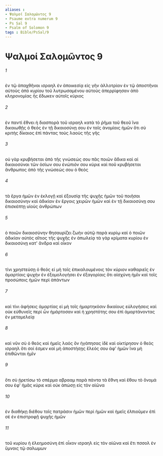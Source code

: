 ```yaml
---
aliases : 
- Ψαλμοί Σαλoμῶντος 9
- Psaume extra numerum 9
- Ps Sal 9
- Psalm of Solomon 9
tags : Bible/PsSal/9
---
```


# Ψαλμοί Σαλoμῶντος 9

###### 1
ἐν τῷ ἀπαχθῆναι ισραηλ ἐν ἀποικεσίᾳ εἰς γῆν ἀλλοτρίαν ἐν τῷ ἀποστῆναι αὐτοὺς ἀπὸ κυρίου τοῦ λυτρωσαμένου αὐτοὺς ἀπερρίφησαν ἀπὸ κληρονομίας ἧς ἔδωκεν αὐτοῖς κύριος
###### 2
ἐν παντὶ ἔθνει ἡ διασπορὰ τοῦ ισραηλ κατὰ τὸ ῥῆμα τοῦ θεοῦ ἵνα δικαιωθῇς ὁ θεός ἐν τῇ δικαιοσύνῃ σου ἐν ταῖς ἀνομίαις ἡμῶν ὅτι σὺ κριτὴς δίκαιος ἐπὶ πάντας τοὺς λαοὺς τῆς γῆς
###### 3
οὐ γὰρ κρυβήσεται ἀπὸ τῆς γνώσεώς σου πᾶς ποιῶν ἄδικα καὶ αἱ δικαιοσύναι τῶν ὁσίων σου ἐνώπιόν σου κύριε καὶ ποῦ κρυβήσεται ἄνθρωπος ἀπὸ τῆς γνώσεώς σου ὁ θεός
###### 4
τὰ ἔργα ἡμῶν ἐν ἐκλογῇ καὶ ἐξουσίᾳ τῆς ψυχῆς ἡμῶν τοῦ ποιῆσαι δικαιοσύνην καὶ ἀδικίαν ἐν ἔργοις χειρῶν ἡμῶν καὶ ἐν τῇ δικαιοσύνῃ σου ἐπισκέπτῃ υἱοὺς ἀνθρώπων
###### 5
ὁ ποιῶν δικαιοσύνην θησαυρίζει ζωὴν αὑτῷ παρὰ κυρίῳ καὶ ὁ ποιῶν ἀδικίαν αὐτὸς αἴτιος τῆς ψυχῆς ἐν ἀπωλείᾳ τὰ γὰρ κρίματα κυρίου ἐν δικαιοσύνῃ κατ' ἄνδρα καὶ οἶκον
###### 6
τίνι χρηστεύσῃ ὁ θεός εἰ μὴ τοῖς ἐπικαλουμένοις τὸν κύριον καθαριεῖς ἐν ἁμαρτίαις ψυχὴν ἐν ἐξομολογήσει ἐν ἐξαγορίαις ὅτι αἰσχύνη ἡμῖν καὶ τοῖς προσώποις ἡμῶν περὶ ἁπάντων
###### 7
καὶ τίνι ἀφήσεις ἁμαρτίας εἰ μὴ τοῖς ἡμαρτηκόσιν δικαίους εὐλογήσεις καὶ οὐκ εὐθυνεῖς περὶ ὧν ἡμάρτοσαν καὶ ἡ χρηστότης σου ἐπὶ ἁμαρτάνοντας ἐν μεταμελείᾳ
###### 8
καὶ νῦν σὺ ὁ θεός καὶ ἡμεῖς λαός ὃν ἠγάπησας ἰδὲ καὶ οἰκτίρησον ὁ θεὸς ισραηλ ὅτι σοί ἐσμεν καὶ μὴ ἀποστήσῃς ἔλεός σου ἀφ' ἡμῶν ἵνα μὴ ἐπιθῶνται ἡμῖν
###### 9
ὅτι σὺ ᾑρετίσω τὸ σπέρμα αβρααμ παρὰ πάντα τὰ ἔθνη καὶ ἔθου τὸ ὄνομά σου ἐφ' ἡμᾶς κύριε καὶ οὐκ ἀπώσῃ εἰς τὸν αἰῶνα
###### 10
ἐν διαθήκῃ διέθου τοῖς πατράσιν ἡμῶν περὶ ἡμῶν καὶ ἡμεῖς ἐλπιοῦμεν ἐπὶ σὲ ἐν ἐπιστροφῇ ψυχῆς ἡμῶν
###### 11
τοῦ κυρίου ἡ ἐλεημοσύνη ἐπὶ οἶκον ισραηλ εἰς τὸν αἰῶνα καὶ ἔτι πσσολ ἐν ὕμνοις τῷ σαλωμων
